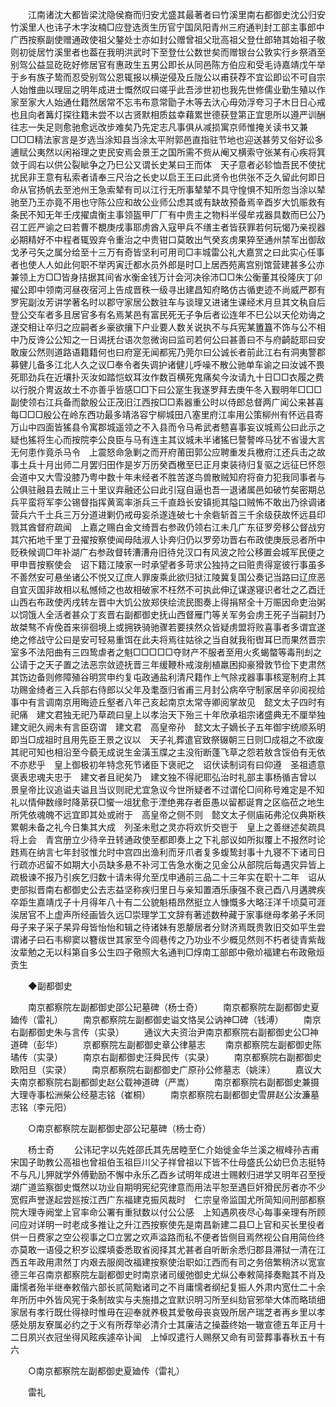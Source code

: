 <!-- { "loadSidebar": true } -->
　　江南诸沈大都皆梁沈隐侯裔而归安尤盛其最著者曰竹溪里南右都御史沈公归安竹溪里人也讳子木字汝楠□应登选贡生历官宁国凤阳青州三府通判封工部主事郎中广西按察副使赠通政使祖父鏊处士亦如封公赠曾祖父玭高祖父登仕郎辂其始祖子敬则初徙居竹溪里者也葢在我明洪武时下至登仕公数世矣而赠银台公敦实行乡祭酒至别驾公益显矻矻好修居官有惠政生五男公即长从同邑陈方伯应和受毛诗嘉靖戊午举于乡有族子鸷而忍受别驾公恩辄报以横逆侵及丘陇公以甫获荐不宜讼即讼不可自宗人始惟曲以理屈之明年成进士慨然叹曰嗟乎此吾涉世初也我先世修儒业勤生殖以作家至家大人始通仕籍然居常不忘韦布意常勖子木等去汏心毋効浮夸习子木日日心戒也且向者篝灯探往籍未尝不以古贤默相质兹幸藉累世德获登第正宜思所以遵严训酬往志一失足则愈驰愈远改步难矣乃先定志凡事俱从减损寓京师惟掩关读书又兼□□□精法家言是岁选当涂知县当涂太平附郭邑直指驻节地也迎送甚劳又俗好讼多逋赋公夷然以闲裕理之吏民安焉会景王之国所需不赀从阉又横索守张某有心疾将箕敛于闾右以供公裂眦争之乃巳公又谓长史某曰王而体　天子意者必轸恤吾民不使扰扰民非王意有私索者请奉三尺治之长史以启王王曰此贤令也供张不乏久留此何即日命从官扬帆去至池州王急索辇有司以江行无所事辇辇不具守惶惧不知所忽当涂以辇驰至乃王亦竟不用也守陈公应和故公业师公虑其或有缺故预备焉辛酉岁大饥赈救有条民不知无年壬戌擢虞衡主事领盔甲厂厂有中贵主之物料半侵牟戎器具数而巳公乃召工匠严谕之曰若曹不覩庚戌事耶虏酋入寇甲兵不缮主者皆获罪若何玩愒乃亲视器必期精好不中程者辄毁弃令重治之中贵钳口莫敢出气癸亥虏果猝至通州禁军出御敌戈矛弓矢之属分给至十三万有奇皆坚利可用司□丰城雷公礼大嘉赏之曰此实心任事者也使人人如此何职不举丙寅迁都水员外郎是时□上居西苑离宫别馆营建甚多公亦兼领上方□□皆身拮据其间省水衡金钱万计会河决徐沛□□朱公衡董其役隆庆丁卯擢公即中领南河昼夜宿河上告成晋秩一级寻出建昌知府略仿古循吏迹不尚威严郡有罗宪副汝芳讲学著名时以郡守家居公数驻车与谈理又进诸生课经术月旦其文秇自后登公交车者多且居官多有名焉某邑有富民死无子争后者讼连年不巳公以天伦劝诲之遂交相让卒归之应嗣者乡豪欲攘下户业要人数关说执不与兵宪某簠簋不饰与公不相中乃反谗公公知之一日谒抚台语次忽微询曰监司若何公曰甚善曰不与府齮龁耶曰安敢废公然则道路语籍籍何也曰府寔无闻都宪乃莞尔曰公诚长者前此江右有洞夷警郡募健儿备多江北人久之议□奉令者失调护诸健儿呼噪不散公驰单车谕之曰汝诚不畏死耶劲兵在近壤扑灭汝如踏恺蚁耳汝作数百横死鬼痛矣今汝请九十日□□衣履之费以行脱介冑返故土不亦善乎皆感□□下曰公寔生我遂罗拜去庚午冬入觐明年□□□副使领右江兵备而歙殷公正茂旧江西按□□素器重公时以侍郎总督两广闻公来甚喜每□□□殷公在岭东西功最多靖洛容宁柳城田八塞里府江率用公策柳州有怀远县寄万山中四面皆猺县令寓郡城遥领之不入县而令马希武者戆喜事妄议城焉公曰此示之疑也猺将生心而按院李公良臣与马有连主其议城未半诸猺巳謷謷哗马犹不省谩大言无何患作竟杀马令　上震怒命急剿之而开府莆田郭公应聘重发兵檄府江还兵击之故事土兵十月出师二月罢归田作是岁万历癸酉檄至巳正月束装待归复驱之远征巳怀怨会道中又大雪没膝乃粤中数十年未经者不胜苦遂鸟兽散贼知府将奋力犯我同事者与公俱驻融县去贼止三十里议弃融还公曰此引寇自逼也吾一退诸属邑如破竹矣密期总兵平蛮将军李公锡督指挥黄鸾率浙兵三千直趋长安镇扼其隘口贼怖不敢出乃徐调诸营兵六千土兵三万分道进剿仍戒毋妄杀遂连破七十余砦斩首三千余级获故怀远县印戮其酋督府疏闻　上嘉之赐白金文绮晋右参政仍领右江未几广东征罗旁移公督战穷其穴拓地千里丁丑擢按察使闻母陆淑人讣奔归仍以罗旁功晋右布政使庚辰忌者所中贬秩候调□年补湖广右参政督转漕漕舟旧待兑汉口有风波之险公移置会城军民便之甲申晋按察使会　诏下籍江陵家一时承望者多苛求公独持之曰赃贵得寔彼行事虽多不善然安可悬坐诸公不悦又辽庶人罪废乘此欲归狱江陵冀复国公奏记当路曰辽庶恶自宜灭国非故相以私憾倾之也故相破家不枉然不可执此伸辽谋遂寝识者壮之乙酉迁山西右布政使丙戌转左晋中大饥公放郑侠绘流民图奏上得捐帑全十万赈因命吏治粥以饲饿人全活者甚众丁亥晋右副都御史抚山西督雁门等关军务会虏王死子当嗣封乃故桀骜不肻俛首来徘徊境上或拥铁骑驰骤若要挟然众皆疑虏盟将败喜事者多谓宜遂绝之修战守公曰是安可轻易重饵在此夫将焉往姑徐之当自就我衔辔耳巳而果然晋宗室多不法阳曲有三四鸷虐者之魁□□□□□夺财产不服者至用火炙蝎螫等毒刑刦之公请于之天子置之法恶宗敛迹抚晋三年缓鞭朴戒浚削植羸困抑豪猾敦节俭下吏肃然其饬边备则修障殖谷明赏申约复屯政通盐利清尺籍作上气除戎器事事核寔制府上其功赐金绮者三入兵部右侍郎以父年及耄亟归省甫三月封公病卒守制家居辛卯阅视给事中有言调南京用晦迹丘壑者八年己亥起南京太常寺卿阅掌故见　懿文太子四时有祀痛　建文君独无祀乃草疏曰皇上以孝治天下殆三十年欣承祖宗诸盛典无不厘举独　建文祀久阙未有言臣窃谓　建文君　高皇帝孙　懿文太子嫡长子五年御宇统顺系明即当□成祖时且用先臣王景之议以　天子礼葬遣官致祭辍朝三日则□成祖之不欲废其祀可知也相沿至今藐无成说生金潢玉牒之主没衔断蓬飞草之怨若敖含馁伯有无依不亦悲乎　皇上御极初年特念死节诸臣下褒祀之　诏伏读制词有曰仰遵　圣祖遗意褒表忠魂夫忠于　建文者且祀矣乃　建文独不得祀耶弘治时礼部主事杨循吉曾以　景皇帝比议追谥夫谥且当议则祀尤宜急议今世所疑者不过谓伦□间称号难定是不知礼以情伸数缘时降苐获□蠁一俎犹愈于湮绝弗存者臣愚以留都诞育之区临莅之地生所凭依魂魄不远宜即其处或祔于　高皇帝之侧不则　懿文太子侧庙祏弗沦仪典斯秩　累朝未备之礼今日集其大成　列圣未慰之灵亦将欢忻交鬯于　皇上之善继述矣疏具将上会　青宫册立少待辛丑转通政使至都即奏上之下礼部议如所拟覆上不报然时论韪焉在纳言七年封驳惟允时中宫四出渔利而牙爪者复多蝮鸷封事十九寝不下诸司日行疏亦迟留不如期大小员缺多悬不补河工告急水衡之见金公从部院后每遇灾异皆上疏极谏不报乃引疾乞归数十请未得允至戊申通前三品二十三年实在职十二年　诏从吏部拟晋南右都御史公去志益坚称疾归里日与亲知置酒乐康强不衰己酉八月遘脾疾卒距生嘉靖戊子十月得年八十有二公貌魁梧昂然挺立人慷慨多大略汪洋千顷莫可涯涘居官不上虚声所经画皆久远□崇理学工文辞有著述数种藏于家事继母孝弟子禾同母子来子采子杲异母皆怡怡和辑之待诸妹有恩嫠居者分财济焉既贵敦旧交如平生尝谓诸子曰石韦柳窦以簪绂世其家至今闾巷传之乃功业不少概见然则不朽者徒青紫哉汝辈勉之无以科第自多公生四子儆照大名通判□焞南工部郎中儆炌福建右布政儆烜贡生 

　　◆副都御史 

　　南京都察院左副都御史邵公玘墓碑（杨士奇） 
　　南京都察院左副都御史夏廸传（雷礼） 
　　南京都察院左副都御史谥文恪吴公讷神□碑（钱溥） 
　　南京右副都御史朱与言传（实录） 
　　通议大夫资治尹南京都察院右副都御史公□神道碑（彭华） 
　　京都察院左副都御史章公律墓志 
　　南京都察院左副都御史陈璚传（实录） 
　　南京右副都御史汪舜民传（实录） 
　　南京都察院右副都御史欧阳旦（实录） 
　　南京都察院右副都御史广原孙公修墓志（姚涞） 
　　嘉议大夫南京都察院右副都御史赵公载神道碑（严嵩） 
　　南京都察院右副都御史兼摄大理寺事松洲柴公经墓志铭（崔桐） 
　　南京都察院右副都御史雪屏赵公汝濂墓志铭（李元阳） 

　　○南京都察院左副都御史邵公玘墓碑（杨士奇） 

　　杨士奇 
　　公讳玘字以先姓邵氏其先居睦至仁介始徙金华兰溪之椒峰孙吉甫宋国子助教公高祖也曾祖伯玉祖巨川父子祥曾祖以下皆不仕母盛氏公幼巳负志挺特不与凡儿狎就学外傅勤励不懈中永乐乙酉乡试明年成进士赐敕归进学又明年召至授湖广道监察御史慨然以功业自期明宪纪究律意而用法平恕至遇巨奸猾民厉者亦不少宽假声誉遂起尝廵按江西广东福建克振风裁时　仁宗皇帝监国尤所简知间刑部都察院大理寺阙堂上官率命公署有重狱数以付公公感　上知遇夙夜尽心每事亲理有所顾问应对详明一时老成多推让之升江西按察使先是南昌新建二县□上官和买长里役者供一日费家之空公视事之□立罢之欢声溢路而私不便者皆侧目焉然视公自用简俭终亦莫敢一语侵之积岁讼牒填委悉取省阅择其尤甚者自听断余悉归郡县滞狱一清在江西五年政用肃然丁内艰去服阕改福建按察使治职如江西而有司之务倍繁稍济以宽宣德三年召南京都察院左副都御史时南京诸司缓弛御史尤纵公奉敕简择奏黜其不肖及庸懦者殆半继奉敕偕六部长贰简黜诸司之不肖庸懦者纲纪复振人外肃内宽仕二十余年所历中外皆风宪于条制故实与夫施措之宜默识明习所至纠劾官邪举大体而略琐细家居有孝行既仕得禄时惟毋在迎奉就养极其爱敬母丧哀毁所居产瑞芝者再乡里以孝感处朋友寮属必约之于义有所荐举必清介士其廉洁之操葢终始一辙宣德五年正月十二日夙兴衣冠坐得风眩疾遽卒讣闻　上悼叹遣行人赐祭又命有司营葬事春秋五十有六 

　　○南京都察院左副都御史夏廸传（雷礼） 

　　雷礼 
